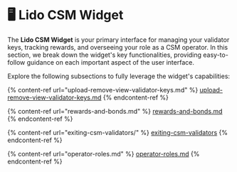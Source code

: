 # 🖥️ Lido CSM Widget

The **Lido CSM Widget** is your primary interface for managing your validator keys, tracking rewards, and overseeing your role as a CSM operator. In this section, we break down the widget's key functionalities, providing easy-to-follow guidance on each important aspect of the user interface.

Explore the following subsections to fully leverage the widget's capabilities:

{% content-ref url="upload-remove-view-validator-keys.md" %}
[upload-remove-view-validator-keys.md](upload-remove-view-validator-keys.md)
{% endcontent-ref %}

{% content-ref url="rewards-and-bonds.md" %}
[rewards-and-bonds.md](rewards-and-bonds.md)
{% endcontent-ref %}

{% content-ref url="exiting-csm-validators/" %}
[exiting-csm-validators](exiting-csm-validators/)
{% endcontent-ref %}

{% content-ref url="operator-roles.md" %}
[operator-roles.md](operator-roles.md)
{% endcontent-ref %}
